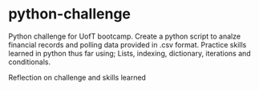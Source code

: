 # python-challenge
Python challenge for UofT bootcamp. Create a python script to analze financial records and polling data provided in .csv format. Practice skills learned in python thus far using; Lists, indexing, dictionary, iterations and conditionals. 


Reflection on challenge and skills learned
